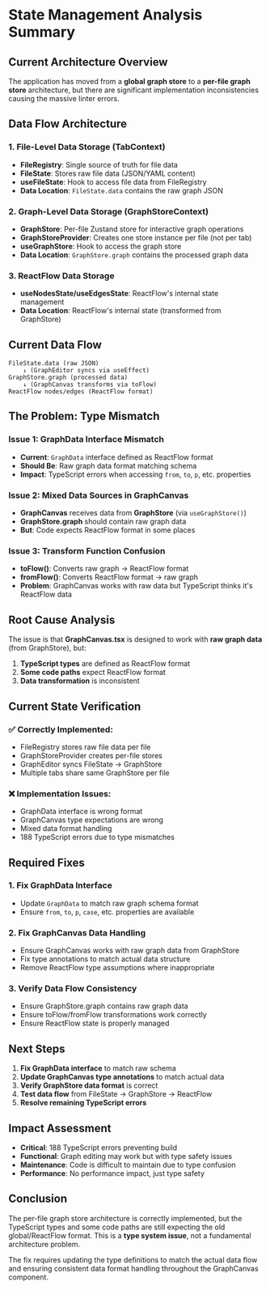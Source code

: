 # State Management Analysis Summary

## Current Architecture Overview

The application has moved from a **global graph store** to a **per-file graph store** architecture, but there are significant implementation inconsistencies causing the massive linter errors.

## Data Flow Architecture

### 1. File-Level Data Storage (TabContext)
- **FileRegistry**: Single source of truth for file data
- **FileState**: Stores raw file data (JSON/YAML content)
- **useFileState**: Hook to access file data from FileRegistry
- **Data Location**: `FileState.data` contains the raw graph JSON

### 2. Graph-Level Data Storage (GraphStoreContext)  
- **GraphStore**: Per-file Zustand store for interactive graph operations
- **GraphStoreProvider**: Creates one store instance per file (not per tab)
- **useGraphStore**: Hook to access the graph store
- **Data Location**: `GraphStore.graph` contains the processed graph data

### 3. ReactFlow Data Storage
- **useNodesState/useEdgesState**: ReactFlow's internal state management
- **Data Location**: ReactFlow's internal state (transformed from GraphStore)

## Current Data Flow

```
FileState.data (raw JSON) 
    ↓ (GraphEditor syncs via useEffect)
GraphStore.graph (processed data)
    ↓ (GraphCanvas transforms via toFlow)
ReactFlow nodes/edges (ReactFlow format)
```

## The Problem: Type Mismatch

### Issue 1: GraphData Interface Mismatch
- **Current**: `GraphData` interface defined as ReactFlow format
- **Should Be**: Raw graph data format matching schema
- **Impact**: TypeScript errors when accessing `from`, `to`, `p`, etc. properties

### Issue 2: Mixed Data Sources in GraphCanvas
- **GraphCanvas** receives data from **GraphStore** (via `useGraphStore()`)
- **GraphStore.graph** should contain raw graph data
- **But**: Code expects ReactFlow format in some places

### Issue 3: Transform Function Confusion
- **toFlow()**: Converts raw graph → ReactFlow format
- **fromFlow()**: Converts ReactFlow format → raw graph
- **Problem**: GraphCanvas works with raw data but TypeScript thinks it's ReactFlow data

## Root Cause Analysis

The issue is that **GraphCanvas.tsx** is designed to work with **raw graph data** (from GraphStore), but:

1. **TypeScript types** are defined as ReactFlow format
2. **Some code paths** expect ReactFlow format
3. **Data transformation** is inconsistent

## Current State Verification

### ✅ Correctly Implemented:
- FileRegistry stores raw file data per file
- GraphStoreProvider creates per-file stores
- GraphEditor syncs FileState → GraphStore
- Multiple tabs share same GraphStore per file

### ❌ Implementation Issues:
- GraphData interface is wrong format
- GraphCanvas type expectations are wrong
- Mixed data format handling
- 188 TypeScript errors due to type mismatches

## Required Fixes

### 1. Fix GraphData Interface
- Update `GraphData` to match raw graph schema format
- Ensure `from`, `to`, `p`, `case`, etc. properties are available

### 2. Fix GraphCanvas Data Handling
- Ensure GraphCanvas works with raw graph data from GraphStore
- Fix type annotations to match actual data structure
- Remove ReactFlow type assumptions where inappropriate

### 3. Verify Data Flow Consistency
- Ensure GraphStore.graph contains raw graph data
- Ensure toFlow/fromFlow transformations work correctly
- Ensure ReactFlow state is properly managed

## Next Steps

1. **Fix GraphData interface** to match raw schema
2. **Update GraphCanvas type annotations** to match actual data
3. **Verify GraphStore data format** is correct
4. **Test data flow** from FileState → GraphStore → ReactFlow
5. **Resolve remaining TypeScript errors**

## Impact Assessment

- **Critical**: 188 TypeScript errors preventing build
- **Functional**: Graph editing may work but with type safety issues
- **Maintenance**: Code is difficult to maintain due to type confusion
- **Performance**: No performance impact, just type safety

## Conclusion

The per-file graph store architecture is correctly implemented, but the TypeScript types and some code paths are still expecting the old global/ReactFlow format. This is a **type system issue**, not a fundamental architecture problem.

The fix requires updating the type definitions to match the actual data flow and ensuring consistent data format handling throughout the GraphCanvas component.
